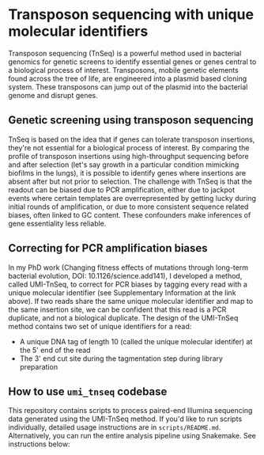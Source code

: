 # Transposon sequencing with unique molecular identifiers

Transposon sequencing (TnSeq) is a powerful method used in bacterial genomics for genetic screens to identify essential genes or genes central to a biological process of interest. Transposons, mobile genetic elements found across the tree of life, are engineered into a plasmid based cloning system. These transposons can jump out of the plasmid into the bacterial genome and disrupt genes. 

## Genetic screening using transposon sequencing
TnSeq is based on the idea that if genes can tolerate transposon insertions, they're not essential for a biological process of interest. By comparing the profile of transposon insertions using high-throughput sequencing before and after selection (let's say growth in a particular condition mimicking biofilms in the lungs), it is possible to identify genes where insertions are absent after but not prior to selection. The challenge with TnSeq is that the readout can be biased due to PCR amplification, either due to jackpot events where certain templates are overrepresented by getting lucky during initial rounds of amplification, or due to more consistent sequence related biases, often linked to GC content. These confounders make inferences of gene essentiality less reliable. 

## Correcting for PCR amplification biases
In my PhD work (Changing fitness effects of mutations through long-term bacterial evolution, DOI: 10.1126/science.add141), I developed a method, called UMI-TnSeq, to correct for PCR biases by tagging every read with a unique molecular identifier (see Supplementary Information at the link above). If two reads share the same unique molecular identifier and map to the same insertion site, we can be confident that this read is a PCR duplicate, and not a biological duplicate. The design of the UMI-TnSeq method contains two set of unique identifiers for a read:
- A unique DNA tag of length 10 (called the unique molecular identifer) at the 5' end of the read
- The 3' end cut site during the tagmentation step during library preparation

## How to use `umi_tnseq` codebase
This repository contains scripts to process paired-end Illumina sequencing data generated using the UMI-TnSeq method. If you'd like to run scripts individually, detailed usage instructions are in `scripts/README.md`. Alternatively, you can run the entire analysis pipeline using Snakemake. See instructions below:
